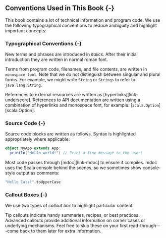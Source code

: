 ## Conventions Used in This Book {-}

This book contains a lot of technical information and program code.
We use the following typographical conventions
to reduce ambiguity and highlight important concepts:

### Typographical Conventions {-}

New terms and phrases are introduced in *italics*.
After their initial introduction they are written in normal roman font.

Terms from program code, filenames, and file contents,
are written in `monospace font`.
Note that we do not distinguish between singular and plural forms.
For example, we might write `String` or `Strings` to refer to `java.lang.String`.

References to external resources are written as [hyperlinks][link-underscore].
References to API documentation are written
using a combination of hyperlinks and monospace font,
for example: [`scala.Option`][scala.Option].

### Source Code {-}

Source code blocks are written as follows.
Syntax is highlighted appropriately where applicable:

```scala mdoc:silent
object MyApp extends App:
  println("Hello world!") // Print a fine message to the user!
```

Most code passes through [mdoc][link-mdoc] to ensure it compiles.
mdoc uses the Scala console behind the scenes,
so we sometimes show console-style output as comments:

```scala mdoc
"Hello Cats!".toUpperCase
```

### Callout Boxes {-}

We use two types of *callout box* to highlight particular content:

<div class="callout callout-info">
Tip callouts indicate handy summaries, recipes, or best practices.
</div>

<div class="callout callout-warning">
Advanced callouts provide additional information
on corner cases or underlying mechanisms.
Feel free to skip these on your first read-through---come
back to them later for extra information.
</div>
